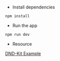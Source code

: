 - Install dependencies

```bash
npm install
```

- Run the app

```bash
npm run dev
```

- Resource

[DND-Kit Example](https://github.dev/clauderic/dnd-kit/blob/master/stories/2%20-%20Presets/Sortable/MultipleContainers.tsx)
